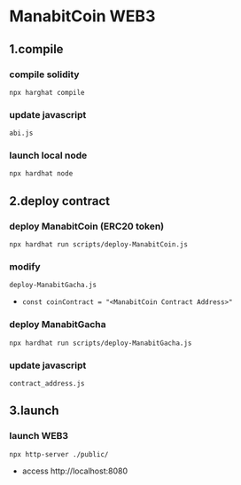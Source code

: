 # ManabitCoin WEB3

## 1.compile
### compile solidity
```shell
npx harghat compile
```

### update javascript
`abi.js`


### launch local node
```shell
npx hardhat node
```

## 2.deploy contract
### deploy ManabitCoin (ERC20 token)
```shell
npx hardhat run scripts/deploy-ManabitCoin.js
```

### modify
`deploy-ManabitGacha.js`

- `const coinContract = "<ManabitCoin Contract Address>"`

### deploy ManabitGacha
```shell
npx hardhat run scripts/deploy-ManabitGacha.js
```

### update javascript
`contract_address.js`


## 3.launch
### launch WEB3

```shell
npx http-server ./public/
```

- access http://localhost:8080
